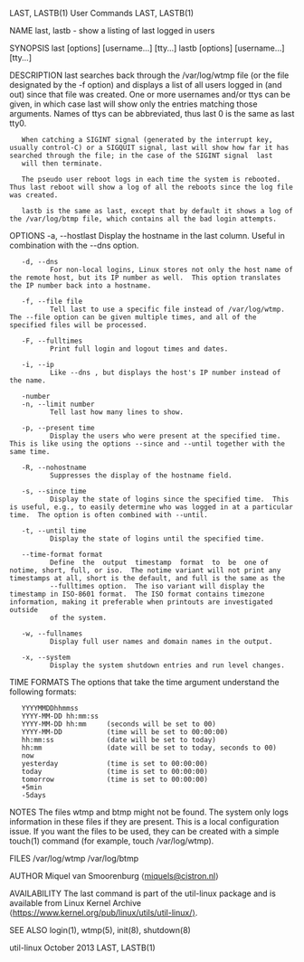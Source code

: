 LAST, LASTB(1)                                                                                  User Commands                                                                                  LAST, LASTB(1)

NAME
       last, lastb - show a listing of last logged in users

SYNOPSIS
       last [options] [username...] [tty...]
       lastb [options] [username...] [tty...]

DESCRIPTION
       last  searches  back through the /var/log/wtmp file (or the file designated by the -f option) and displays a list of all users logged in (and out) since that file was created.  One or more usernames
       and/or ttys can be given, in which case last will show only the entries matching those arguments.  Names of ttys can be abbreviated, thus last 0 is the same as last tty0.

       When catching a SIGINT signal (generated by the interrupt key, usually control-C) or a SIGQUIT signal, last will show how far it has searched through the file; in the case of the SIGINT signal  last
       will then terminate.

       The pseudo user reboot logs in each time the system is rebooted.  Thus last reboot will show a log of all the reboots since the log file was created.

       lastb is the same as last, except that by default it shows a log of the /var/log/btmp file, which contains all the bad login attempts.

OPTIONS
       -a, --hostlast
              Display the hostname in the last column.  Useful in combination with the --dns option.

       -d, --dns
              For non-local logins, Linux stores not only the host name of the remote host, but its IP number as well.  This option translates the IP number back into a hostname.

       -f, --file file
              Tell last to use a specific file instead of /var/log/wtmp.  The --file option can be given multiple times, and all of the specified files will be processed.

       -F, --fulltimes
              Print full login and logout times and dates.

       -i, --ip
              Like --dns , but displays the host's IP number instead of the name.

       -number
       -n, --limit number
              Tell last how many lines to show.

       -p, --present time
              Display the users who were present at the specified time.  This is like using the options --since and --until together with the same time.

       -R, --nohostname
              Suppresses the display of the hostname field.

       -s, --since time
              Display the state of logins since the specified time.  This is useful, e.g., to easily determine who was logged in at a particular time.  The option is often combined with --until.

       -t, --until time
              Display the state of logins until the specified time.

       --time-format format
              Define  the  output  timestamp  format  to  be  one of notime, short, full, or iso.  The notime variant will not print any timestamps at all, short is the default, and full is the same as the
              --fulltimes option.  The iso variant will display the timestamp in ISO-8601 format.  The ISO format contains timezone information, making it preferable when printouts are investigated outside
              of the system.

       -w, --fullnames
              Display full user names and domain names in the output.

       -x, --system
              Display the system shutdown entries and run level changes.

TIME FORMATS
       The options that take the time argument understand the following formats:

       YYYYMMDDhhmmss
       YYYY-MM-DD hh:mm:ss
       YYYY-MM-DD hh:mm     (seconds will be set to 00)
       YYYY-MM-DD           (time will be set to 00:00:00)
       hh:mm:ss             (date will be set to today)
       hh:mm                (date will be set to today, seconds to 00)
       now
       yesterday            (time is set to 00:00:00)
       today                (time is set to 00:00:00)
       tomorrow             (time is set to 00:00:00)
       +5min
       -5days

NOTES
       The files wtmp and btmp might not be found.  The system only logs information in these files if they are present.  This is a local configuration issue.  If you want the files to be used, they can be
       created with a simple touch(1) command (for example, touch /var/log/wtmp).

FILES
       /var/log/wtmp
       /var/log/btmp

AUTHOR
       Miquel van Smoorenburg ⟨miquels@cistron.nl⟩

AVAILABILITY
       The last command is part of the util-linux package and is available from Linux Kernel Archive ⟨https://www.kernel.org/pub/linux/utils/util-linux/⟩.

SEE ALSO
       login(1), wtmp(5), init(8), shutdown(8)

util-linux                                                                                       October 2013                                                                                  LAST, LASTB(1)
